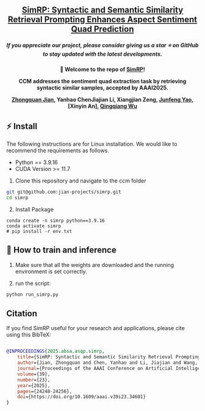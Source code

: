 
<h2 align="center"> <a href="https://ojs.aaai.org/index.php/AAAI/article/view/34601">SimRP: Syntactic and Semantic Similarity Retrieval Prompting Enhances Aspect Sentiment Quad Prediction</a></h2>
<h5 align="center"> If you appreciate our project, please consider giving us a star ⭐ on GitHub to stay updated with the latest developments.  </h2>

<h4 align="center">

🚀 Welcome to the repo of [**SimRP**](https://github.com/jian-projects/simrp)!

CCM addresses the sentiment quad extraction task by retrieving syntactic similar samples, accepted by AAAI2025.

<!-- [![🤗Hugging Face](https://img.shields.io/badge/🤗Hugging_Face-Uni_MoE-yellow)](https://huggingface.co/Uni-MoE) -->
<!-- [![Project Page](https://img.shields.io/badge/Project_Page-Uni_MoE-blue)](https://uni-moe.github.io/) -->
<!-- [![Demo](https://img.shields.io/badge/Demo-Local-orange)](https://github.com/HITsz-TMG/UMOE-Scaling-Unified-Multimodal-LLMs/tree/master?tab=readme-ov-file#-demo-video)  -->
<!-- [![Paper](https://img.shields.io/badge/Paper-arxiv-yellow)](https://arxiv.org/abs/2405.11273) -->

[Zhongquan Jian](https://scholar.google.com/citations?user=C1PWVBUAAAAJ&hl=zh-CN), Yanhao ChenJiajian Li, Xiangjian Zeng, [Junfeng Yao](https://scholar.google.com/citations?hl=zh-CN&user=Szz3hSMAAAAJ), [Xinyin An], [Qingqiang Wu](https://dblp.uni-trier.de/pid/130/0742.html)
</h4>

<!-- ## 🌟 Structure

The model architecture of Uni-MoE is shown below. Three training stages contain: 1) Utilize pairs from different modalities and languages to build connectors that map these elements to a unified language space, establishing a foundation for multimodal understanding; 2) Develop modality-specific experts using cross-modal data to ensure deep understanding, preparing for a cohesive multi-expert model; 3) Incorporate multiple trained experts into LLMs and refine the unified multimodal model using the LoRA technique on mixed multimodal data.

<div align=center><img src="https://github.com/HITsz-TMG/UMOE-Scaling-Unified-Multimodal-LLMs/blob/master/model.png" height="100%" width="75%"/></div> -->

## ⚡️ Install

The following instructions are for Linux installation.
We would like to recommend the requirements as follows.
* Python == 3.9.16
* CUDA Version >= 11.7

1. Clone this repository and navigate to the ccm folder
```bash
git git@github.com:jian-projects/simrp.git
cd simrp
```

2. Install Package
```Shell
conda create -n simrp python==3.9.16
conda activate simrp
# pip install -r env.txt
```

<!-- 3. Replace all the absolute pathnames '/path/to/' with your specific path to the Uni-MoE file
**(Including all the eval_x.py/inference_x.py/train_mem_x.py/data.py/demo.py files and config.json files from the model weights)** -->


## 🌈 How to train and inference

1. Make sure that all the weights are downloaded and the running environment is set correctly.

2. run the script:
```bash
python run_simrp.py
```

<!-- 2. run inference scripts [`inference_audio.sh`](https://github.com/HITsz-TMG/UMOE-Scaling-Unified-Multimodal-LLMs/blob/master/Uni_MoE/inference_audio.sh) and [`inference_speech.sh`](https://github.com/HITsz-TMG/UMOE-Scaling-Unified-Multimodal-LLMs/blob/master/Uni_MoE/inference_speech.sh) using ```bash inference_audio.sh``` ```bash inference_speech.sh``` or run the following commands to inference:
```bash
cd /path/to/Uni_MoE
conda activate unimoe
python Uni_MoE_audio/inference_all.py
```
```bash
cd /path/to/Uni_MoE
conda activate unimoe
python Uni_MoE_speech/inference_all.py
```
To launch the online demo ( It is highly recommended to launch the demo with [Uni-MoE-speech-v1.5](https://huggingface.co/VictorJsy/Uni-MoE-speech-v1.5) that need the basic parameters of [Uni-MoE-speech-base-interval](https://huggingface.co/VictorJsy/Uni-MoE-speech-base-interval)), run:
```bash
cd /path/to/Uni_MoE
conda activate unimoe
python demo/demo.py
python demo/app.py
``` -->

## Citation

If you find SimRP useful for your research and applications, please cite using this BibTeX:
```bibtex

@INPROCEEDINGS{2025.absa.asqp.simrp,
    title={SimRP: Syntactic and Semantic Similarity Retrieval Prompting Enhances Aspect Sentiment Quad Prediction}, 
    author={Jian, Zhongquan and Chen, Yanhao and Li, Jiajian and Wang, Shaopan and Zeng, Xiangjian and Yao, Junfeng and An, Xinying and Wu, Qingqiang}, 
    journal={Proceedings of the AAAI Conference on Artificial Intelligence},
    volume={39}, 
    number={23}, 
    year={2025}, 
    pages={24248-24256},
    doi={https://doi.org/10.1609/aaai.v39i23.34601}
}
```